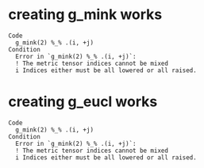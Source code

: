 # creating g_mink works

    Code
      g_mink(2) %_% .(i, +j)
    Condition
      Error in `g_mink(2) %_% .(i, +j)`:
      ! The metric tensor indices cannot be mixed
      i Indices either must be all lowered or all raised.

# creating g_eucl works

    Code
      g_mink(2) %_% .(i, +j)
    Condition
      Error in `g_mink(2) %_% .(i, +j)`:
      ! The metric tensor indices cannot be mixed
      i Indices either must be all lowered or all raised.

